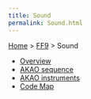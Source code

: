 ```yaml
---
title: Sound
permalink: Sound.html
---
```


[Home](../Main%20Page.md) > [FF9](../FF9.md) > Sound

-   [Overview][]
-   [AKAO sequence][]
-   [AKAO instruments][]
-   [Code Map][]

  [Overview]: Sound/Overview.md "wikilink"
  [AKAO sequence]: Sound/AKAO%20sequence.md "wikilink"
  [AKAO instruments]: Sound/AKAO%20instruments.md "wikilink"
  [Code Map]: Sound/Code%20Map.md "wikilink"
